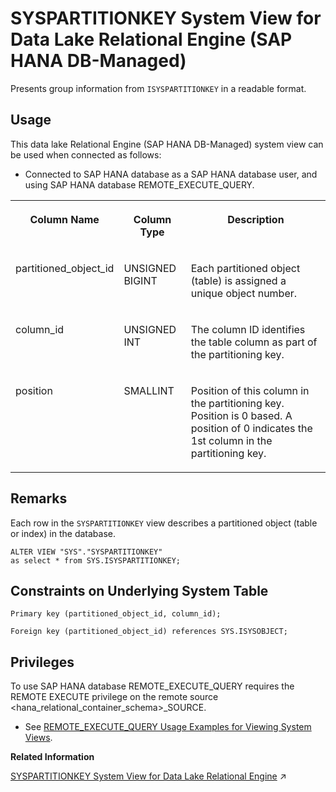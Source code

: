 <!-- loio6cde676a747347609a0c559e3324e62a -->

# SYSPARTITIONKEY System View for Data Lake Relational Engine \(SAP HANA DB-Managed\)

Presents group information from `ISYSPARTITIONKEY` in a readable format.



## Usage

This data lake Relational Engine \(SAP HANA DB-Managed\) system view can be used when connected as follows:

-   Connected to SAP HANA database as a SAP HANA database user, and using SAP HANA database REMOTE\_EXECUTE\_QUERY.





<table>
<tr>
<th valign="top">

Column Name

</th>
<th valign="top">

Column Type

</th>
<th valign="top">

Description

</th>
</tr>
<tr>
<td valign="top">

partitioned\_object\_id

</td>
<td valign="top">

UNSIGNED BIGINT

</td>
<td valign="top">

Each partitioned object \(table\) is assigned a unique object number.

</td>
</tr>
<tr>
<td valign="top">

column\_id

</td>
<td valign="top">

UNSIGNED INT

</td>
<td valign="top">

The column ID identifies the table column as part of the partitioning key.

</td>
</tr>
<tr>
<td valign="top">

position

</td>
<td valign="top">

SMALLINT

</td>
<td valign="top">

Position of this column in the partitioning key. Position is 0 based. A position of 0 indicates the 1st column in the partitioning key.

</td>
</tr>
</table>



<a name="loio6cde676a747347609a0c559e3324e62a__section_wh4_vrj_wrb"/>

## Remarks

Each row in the `SYSPARTITIONKEY` view describes a partitioned object \(table or index\) in the database.

```
ALTER VIEW "SYS"."SYSPARTITIONKEY"
as select * from SYS.ISYSPARTITIONKEY;
```



<a name="loio6cde676a747347609a0c559e3324e62a__section_m1n_wrj_wrb"/>

## Constraints on Underlying System Table

```
Primary key (partitioned_object_id, column_id);
```

```
Foreign key (partitioned_object_id) references SYS.ISYSOBJECT;
```



<a name="loio6cde676a747347609a0c559e3324e62a__section_gj1_wy1_4yb"/>

## Privileges

To use SAP HANA database REMOTE\_EXECUTE\_QUERY requires the REMOTE EXECUTE privilege on the remote source <hana\_relational\_container\_schema\>\_SOURCE.

-   See [REMOTE\_EXECUTE\_QUERY Usage Examples for Viewing System Views](https://help.sap.com/docs/SAP_HANA_DATA_LAKE/a898e08b84f21015969fa437e89860c8/ada51c0074354a5f99b60c14cffb653c.html).

**Related Information**  


[SYSPARTITIONKEY System View for Data Lake Relational Engine](https://help.sap.com/viewer/19b3964099384f178ad08f2d348232a9/2023_4_QRC/en-US/a5d4d0f884f21015b5589652d668a182.html "Presents group information from ISYSPARTITIONKEY in a readable format.") :arrow_upper_right:

